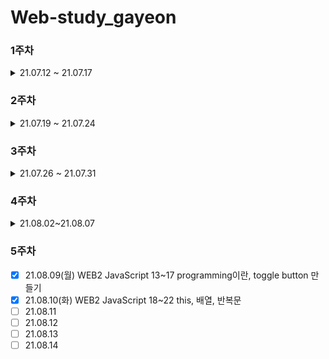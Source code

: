 # Web-study_gayeon

### 1주차
<details>
  <summary>21.07.12 ~ 21.07.17</summary>
  <div markdown=1>
    
> * [x] 21.07.12(월) 1~6 html 기본
> * [x] 21.07.13(화) 7~11 html 줄바꿈, 단락, 이미지 태그 및 속성
> * [x] 21.07.14(수) 12~15 html 부모 자식 태그, 링크, 페이지끼리 링크하고 웹 사이트 만들기
> * [ ] 21.07.15
> * [x] 21.07.16(금) 16~19 인터넷, 서버 개념, Bitnami 를 이용한 Apache 설치
> * [x] 21.07.17(토) 20~22, 앞으로 자신이 배워나가야하는 방향성
  </div>
  </details>

### 2주차
<details>
  <summary>21.07.19 ~ 21.07.24</summary>
  <div markdown=1>
    
> * [x] 21.07.19(월) 웹 부록. 동영상 삽입, 댓글 기능, 채팅 기능, 웹사이트 방문자 분석
> * [ ] 21.07.20
> * [x] 21.07.21(수) 웹2 CSS 1~5 CSS가 나온 배경, style tag, html sytle property
> * [ ] 21.07.22
> * [ ] 21.07.23
> * [x] 21.07.24(토) 웹2 CSS 6 property
  </div>
  </details>

### 3주차
<details>
  <summary>21.07.26 ~ 21.07.31</summary>
  <div markdown=1>
    
> * [x] 21.07.26(월) 웹2 CSS 7,8 selector, box model
> * [x] 21.07.27(화) 웹2 CSS 9~16 div tag, grid, box, media query, code re-use
> * [ ] 21.07.28
> * [x] 21.07.29(목) 웹2 JavaScript 1~3 JavaScript란 무엇인지, script 
> * [x] 21.07.30(금) 웹2 JavaScript 4~5 event, console Js 실행
> * [ ] 21.07.31
  </div>
  </details>

### 4주차
<details>
  <summary>21.08.02~21.08.07</summary>
  <div markdown=1>
    
* [ ] 21.08.02
* [x] 21.08.03(화) 웹2 JavaScript 6~7 Datatype 종류
* [x] 21.08.04(수) 웹2 JavaScript 8~12 css 간단 복습, 웹 브라우저 제어
* [ ] 21.08.05
* [ ] 21.08.06
* [ ] 21.08.07
  </div>
  </details>
  
### 5주차

* [x] 21.08.09(월) WEB2 JavaScript 13~17 programming이란, toggle button 만들기
* [x] 21.08.10(화) WEB2 JavaScript 18~22 this, 배열, 반복문 
* [ ] 21.08.11
* [ ] 21.08.12
* [ ] 21.08.13
* [ ] 21.08.14
